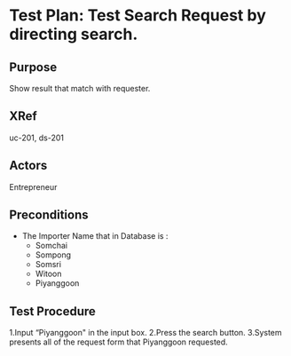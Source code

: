 Test Plan: Test Search Request by directing search.
===================================================

## Purpose

Show result that match with requester.

## XRef

uc-201, ds-201

## Actors

Entrepreneur

## Preconditions

* The  Importer Name that in Database is :
    + Somchai
    + Sompong
    + Somsri
    + Witoon
    + Piyanggoon

## Test Procedure

1.Input “Piyanggoon" in the input box.
2.Press the search button.
3.System presents all of the request form that Piyanggoon requested.

